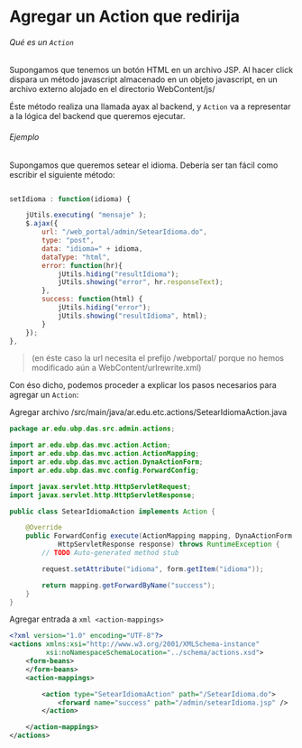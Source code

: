 # Agregar un Action que redirija

###### Qué es un `Action`
Supongamos que tenemos un botón HTML en un archivo JSP.
Al hacer click dispara un método javascript almacenado en un objeto javascript, en un archivo externo alojado en el directorio WebContent/js/

Éste método realiza una llamada ayax al backend, y `Action` va a representar a la lógica del backend que queremos ejecutar.

###### Ejemplo
Supongamos que queremos setear el idioma.
Debería ser tan fácil como escribir el siguiente método:

```javascript

setIdioma : function(idioma) {

    jUtils.executing( "mensaje" );
    $.ajax({
        url: "/web_portal/admin/SetearIdioma.do",
        type: "post",
        data: "idioma=" + idioma,
        dataType: "html",
        error: function(hr){
            jUtils.hiding("resultIdioma");
            jUtils.showing("error", hr.responseText);
        },
        success: function(html) {
            jUtils.hiding("error");
            jUtils.showing("resultIdioma", html);
        }
    });
},
```

> (en éste caso la url necesita el prefijo /webportal/ porque no hemos modificado aún a WebContent/urlrewrite.xml)






Con éso dicho, podemos proceder a explicar los pasos necesarios para agregar un `Action`:

Agregar archivo /src/main/java/ar.edu.etc.actions/SetearIdiomaAction.java

``` java
package ar.edu.ubp.das.src.admin.actions;

import ar.edu.ubp.das.mvc.action.Action;
import ar.edu.ubp.das.mvc.action.ActionMapping;
import ar.edu.ubp.das.mvc.action.DynaActionForm;
import ar.edu.ubp.das.mvc.config.ForwardConfig;

import javax.servlet.http.HttpServletRequest;
import javax.servlet.http.HttpServletResponse;

public class SetearIdiomaAction implements Action {

	@Override
	public ForwardConfig execute(ActionMapping mapping, DynaActionForm form, HttpServletRequest request,
			HttpServletResponse response) throws RuntimeException {
		// TODO Auto-generated method stub

		request.setAttribute("idioma", form.getItem("idioma"));

		return mapping.getForwardByName("success");
	}
}

```


Agregar entrada a ```xml <action-mappings>```
```xml
<?xml version="1.0" encoding="UTF-8"?>
<actions xmlns:xsi="http://www.w3.org/2001/XMLSchema-instance"
	     xsi:noNamespaceSchemaLocation="../schema/actions.xsd">
    <form-beans>
    </form-beans>
    <action-mappings>

        <action type="SetearIdiomaAction" path="/SetearIdioma.do">
            <forward name="success" path="/admin/setearIdioma.jsp" />
        </action>

    </action-mappings>
</actions>
```
